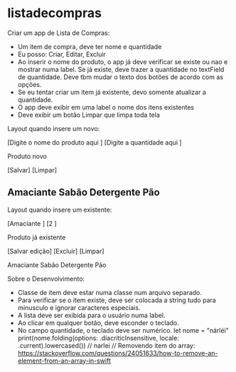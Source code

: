# listadecompras

Criar um app de Lista de Compras:

- Um item de compra, deve ter nome e quantidade
- Eu posso: Criar, Editar, Excluir
- Ao inserir o nome do produto, o app já deve verificar se existe ou nao e mostrar numa label. 
  Se já existe, deve trazer a quantidade no textField de quantidade.
  Deve tbm mudar o texto dos botões de acordo com as opções.
- Se eu tentar criar um item já existente, devo somente atualizar a quantidade.
- O app deve exibir em uma label o nome dos itens existentes
- Deve exibir um botão Limpar que limpa toda tela


Layout quando insere um novo:


[Digite o nome do produto aqui     ]
[Digite a quantidade aqui          ]


Produto novo

[Salvar] [Limpar]

Amaciante
Sabão
Detergente
Pão
---------------------------------------


Layout quando insere um existente:


[Amaciante     ]
[2             ]


Produto já existente

[Salvar edição] [Excluir] [Limpar]


Amaciante
Sabão
Detergente
Pão


Sobre o Desenvolvimento:

- Classe de item deve estar numa classe num arquivo separado.
- Para verificar se o item existe, deve ser colocada a string tudo para minusculo e ignorar caracteres especiais.
- A lista deve ser exibida para o usuário numa label.
- Ao clicar em qualquer botão, deve esconder o teclado.
- No campo quantidade, o teclado deve ser numérico.
let nome = "nárléi"
print(nome.folding(options: .diacriticInsensitive, locale: .current).lowercased()) // narlei
// Removendo item do array:
https://stackoverflow.com/questions/24051633/how-to-remove-an-element-from-an-array-in-swift
